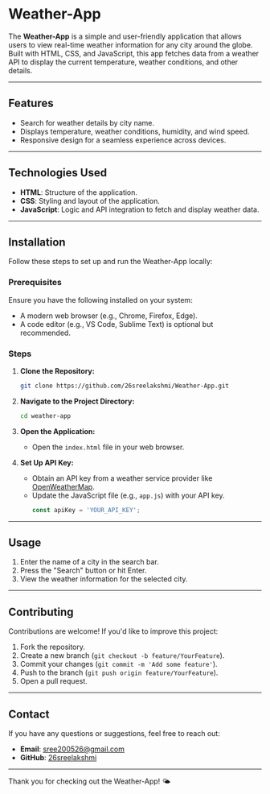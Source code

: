 # Weather-App

The **Weather-App** is a simple and user-friendly application that allows users to view real-time weather information for any city around the globe. Built with HTML, CSS, and JavaScript, this app fetches data from a weather API to display the current temperature, weather conditions, and other details.

---

## Features

- Search for weather details by city name.
- Displays temperature, weather conditions, humidity, and wind speed.
- Responsive design for a seamless experience across devices.

---

## Technologies Used

- **HTML**: Structure of the application.
- **CSS**: Styling and layout of the application.
- **JavaScript**: Logic and API integration to fetch and display weather data.

---

## Installation

Follow these steps to set up and run the Weather-App locally:

### Prerequisites

Ensure you have the following installed on your system:

- A modern web browser (e.g., Chrome, Firefox, Edge).
- A code editor (e.g., VS Code, Sublime Text) is optional but recommended.

### Steps

1. **Clone the Repository:**
   ```bash
   git clone https://github.com/26sreelakshmi/Weather-App.git
   ```

2. **Navigate to the Project Directory:**
   ```bash
   cd weather-app
   ```

3. **Open the Application:**
   - Open the `index.html` file in your web browser.

4. **Set Up API Key:**
   - Obtain an API key from a weather service provider like [OpenWeatherMap](https://openweathermap.org/api).
   - Update the JavaScript file (e.g., `app.js`) with your API key.
     ```javascript
     const apiKey = 'YOUR_API_KEY';
     ```

---

## Usage

1. Enter the name of a city in the search bar.
2. Press the "Search" button or hit Enter.
3. View the weather information for the selected city.

---

## Contributing

Contributions are welcome! If you'd like to improve this project:

1. Fork the repository.
2. Create a new branch (`git checkout -b feature/YourFeature`).
3. Commit your changes (`git commit -m 'Add some feature'`).
4. Push to the branch (`git push origin feature/YourFeature`).
5. Open a pull request.

---

## Contact

If you have any questions or suggestions, feel free to reach out:

- **Email**: sree200526@gmail.com
- **GitHub**: [26sreelakshmi](https://github.com/26sreelakshmi)

---

Thank you for checking out the Weather-App! 🌤️
